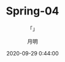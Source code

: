 ---
layout: post
title: "Spring-04"
subtitle: "「」"
author: "月明"
date:  2020-09-29 0:44:00
header-img: "assets/background7.png"
header-mask: 0.3
tags:
  - FramWork
  - Spring
---